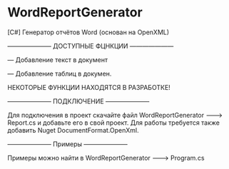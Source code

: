 # WordReportGenerator
[C#] Генератор отчётов Word (основан на OpenXML)


——————— ДОСТУПНЫЕ ФЦНКЦИИ ———————


  — Добавление текст в документ
  
  — Добавление таблиц в докумен.
  
НЕКОТОРЫЕ ФУНКЦИИ НАХОДЯТСЯ В РАЗРАБОТКЕ!


——————— ПОДКЛЮЧЕНИЕ ———————


Для подключения в проект скачайте файл WordReportGenerator ———> Report.cs и добавьте его в свой проект. Для работы требуется также добавить Nuget DocumentFormat.OpenXml.


——————— Примеры ———————


Примеры можно найти в WordReportGenerator ———> Program.cs
